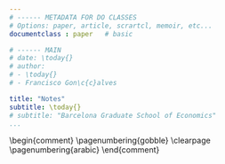 ```yaml
---
# ------ METADATA FOR DO CLASSES
# Options: paper, article, scrartcl, memoir, etc...
documentclass : paper   # basic

# ------ MAIN
# date: \today{}
# author:
# - \today{}
# - Francisco Gon\c{c}alves

title: "Notes"
subtitle: \today{}
# subtitle: "Barcelona Graduate School of Economics"
...
```


\begin{comment}
\pagenumbering{gobble}
\clearpage
\pagenumbering{arabic}
\end{comment}

<!-- COMMENT -->




